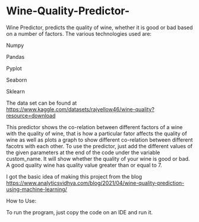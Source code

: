 # Wine-Quality-Predictor-
Wine Predictor, predicts the quality of wine, whether it is good or bad based on a number of factors. The various technologies used are:

Numpy

Pandas

Pyplot

Seaborn

Sklearn

The data set can be found at https://www.kaggle.com/datasets/rajyellow46/wine-quality?resource=download

This predictor shows the co-relation between different factors of a wine with the quality of wine, that is how a particular fator affects the quality of wine as well as plots a graph to show different co-relation between different facotrs with each other. To use the predictor, just add the different values of the given parameters at the end of the code under the variable custom_name. It will show whether the quality of your wine is good or bad. A good quality wine has quality value greater than or equal to 7.

I got the basic idea of making this project from the blog https://www.analyticsvidhya.com/blog/2021/04/wine-quality-prediction-using-machine-learning/

How to Use:

To run the program, just copy the code on an IDE and run it.
